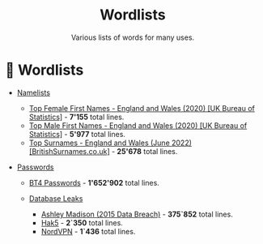 <h1 align='center'>Wordlists</h1>
<p align='center'>Various lists of words for many uses.</p>

# 📜 Wordlists

- [Namelists](https://github.com/tarranprior/wordlists/blob/main/names)

    - [Top Female First Names - England and Wales (2020) [UK Bureau of Statistics]](https://raw.githubusercontent.com/tarranprior/wordlists/master/names/top_female_first_names_england_and_wales.txt) - **7'155** total lines.
    - [Top Male First Names - England and Wales (2020) [UK Bureau of Statistics]](https://raw.githubusercontent.com/tarranprior/wordlists/master/names/top_male_first_names_england_and_wales.txt) - **5'977** total lines.
    - [Top Surnames - England and Wales (June 2022) [BritishSurnames.co.uk]](https://raw.githubusercontent.com/tarranprior/wordlists/master/names/top_surnames_england_and_wales.txt) - **25'678** total lines.

- [Passwords](https://github.com/tarranprior/wordlists/blob/main/passwords)

    - [BT4 Passwords](https://github.com/tarranprior/wordlists/blob/main/passwords/bt4-passwords.txt) - **1'652'902** total lines.

    - [Database Leaks](https://github.com/tarranprior/wordlists/blob/main/passwords/database_leaks)
    
        - [Ashley Madison (2015 Data Breach)](https://raw.githubusercontent.com/tarranprior/Wordlists/main/passwords/database_leaks/ashley_madison.txt) - **375`852** total lines.
        - [Hak5](https://raw.githubusercontent.com/tarranprior/Wordlists/main/passwords/database_leaks/hak5.txt) - **2`350** total lines.
        - [NordVPN](https://raw.githubusercontent.com/tarranprior/Wordlists/main/passwords/database_leaks/nordvpn.txt) - **1`436** total lines.